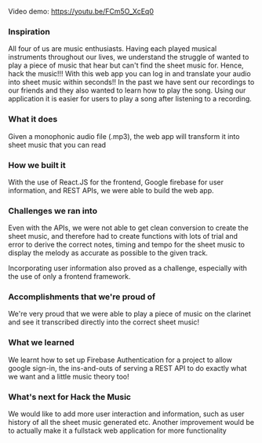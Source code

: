 Video demo: https://youtu.be/FCm5O_XcEq0

### Inspiration
All four of us are music enthusiasts. Having each played musical instruments throughout our lives, we understand the struggle of wanted to play a piece of music that hear but can't find the sheet music for. Hence, hack the music!!! With this web app you can log in and translate your audio into sheet music within seconds!! In the past we have sent our recordings to our friends and they also wanted to learn how to play the song. Using our application it is easier for users to play a song after listening to a recording.

### What it does
Given a monophonic audio file (.mp3), the web app will transform it into sheet music that you can read

### How we built it
With the use of React.JS for the frontend, Google firebase for user information, and REST APIs, we were able to build the web app.

### Challenges we ran into
Even with the APIs, we were not able to get clean conversion to create the sheet music, and therefore had to create functions with lots of trial and error to derive the correct notes, timing and tempo for the sheet music to display the melody as accurate as possible to the given track.

Incorporating user information also proved as a challenge, especially with the use of only a frontend framework.

### Accomplishments that we're proud of
We're very proud that we were able to play a piece of music on the clarinet and see it transcribed directly into the correct sheet music!

### What we learned
We learnt how to set up Firebase Authentication for a project to allow google sign-in, the ins-and-outs of serving a REST API to do exactly what we want and a little music theory too!

### What's next for Hack the Music
We would like to add more user interaction and information, such as user history of all the sheet music generated etc. Another improvement would be to actually make it a fullstack web application for more functionality
